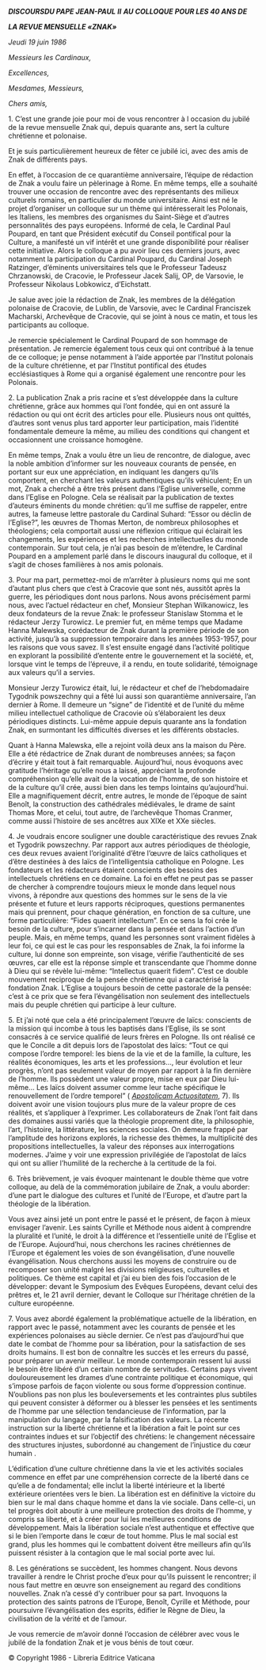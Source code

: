 ***DISCOURS******DU PAPE JEAN-PAUL*** ***II*** ***AU COLLOQUE POUR LES 40 ANS DE***

***LA REVUE MENSUELLE «ZNAK»***

*Jeudi* *19 juin 1986*

*Messieurs les Cardinaux,*

*Excellences,*

*Mesdames, Messieurs,*

*Chers amis,*

1\. C’est une grande joie pour moi de vous rencontrer à l occasion du jubilé de la revue mensuelle Znak qui, depuis quarante ans, sert la culture chrétienne et polonaise.

Et je suis particulièrement heureux de fêter ce jubilé ici, avec des amis de Znak de différents pays.

En effet, à l’occasion de ce quarantième anniversaire, l’équipe de rédaction de Znak a voulu faire un pèlerinage à Rome. En même temps, elle a souhaité trouver une occasion de rencontre avec des représentants des milieux culturels romains, en particulier du monde universitaire. Ainsi est né le projet d’organiser un colloque sur un thème qui intéresserait les Polonais, les Italiens, les membres des organismes du Saint-Siège et d’autres personnalités des pays européens. Informé de cela, le Cardinal Paul Poupard, en tant que Président exécutif du Conseil pontifical pour la Culture, a manifesté un vif intérêt et une grande disponibilité pour réaliser cette initiative. Alors le colloque a pu avoir lieu ces derniers jours, avec notamment la participation du Cardinal Poupard, du Cardinal Joseph Ratzinger, d’éminents universitaires tels que le Professeur Tadeusz Chrzanowski, de Cracovie, le Professeur Jacek Salij, OP, de Varsovie, le Professeur Nikolaus Lobkowicz, d’Eichstatt.

Je salue avec joie la rédaction de Znak, les membres de la délégation polonaise de Cracovie, de Lublin, de Varsovie, avec le Cardinal Franciszek Macharski, Archevêque de Cracovie, qui se joint à nous ce matin, et tous les participants au colloque.

Je remercie spécialement le Cardinal Poupard de son hommage de présentation. Je remercie également tous ceux qui ont contribué à la tenue de ce colloque; je pense notamment à l’aide apportée par l’Institut polonais de la culture chrétienne, et par l’Institut pontifical des études ecclésiastiques à Rome qui a organisé également une rencontre pour les Polonais.

2\. La publication Znak a pris racine et s’est développée dans la culture chrétienne, grâce aux hommes qui l’ont fondée, qui en ont assuré la rédaction ou qui ont écrit des articles pour elle. Plusieurs nous ont quittés, d’autres sont venus plus tard apporter leur participation, mais l’identité fondamentale demeure la même, au milieu des conditions qui changent et occasionnent une croissance homogène.

En même temps, Znak a voulu être un lieu de rencontre, de dialogue, avec la noble ambition d’informer sur les nouveaux courants de pensée, en portant sur eux une appréciation, en indiquant les dangers qu’ils comportent, en cherchant les valeurs authentiques qu’ils véhiculent; En un mot, Znak a cherché a être très présent dans l’Eglise universelle, comme dans l’Eglise en Pologne. Cela se réalisait par la publication de textes d’auteurs éminents du monde chrétien: qu’il me suffise de rappeler, entre autres, la fameuse lettre pastorale du Cardinal Suhard: “Essor ou déclin de l’Eglise?”, les œuvres de Thomas Merton, de nombreux philosophes et théologiens; cela comportait aussi une réflexion critique qui éclairait les changements, les expériences et les recherches intellectuelles du monde contemporain. Sur tout cela, je n’ai pas besoin de m’étendre, le Cardinal Poupard en a amplement parlé dans le discours inaugural du colloque, et il s’agit de choses familières à nos amis polonais.

3\. Pour ma part, permettez-moi de m’arrêter à plusieurs noms qui me sont d’autant plus chers que c’est à Cracovie que sont nés, aussitôt après la guerre, les périodiques dont nous parlons. Nous avons précisément parmi nous, avec l’actuel rédacteur en chef, Monsieur Stephan Wilkanowicz, les deux fondateurs de la revue Znak: le professeur Stanislaw Stomma et le rédacteur Jerzy Turowicz. Le premier fut, en même temps que Madame Hanna Malewska, corédacteur de Znak durant la première période de son activité, jusqu’à sa suppression temporaire dans les années 1953-1957, pour les raisons que vous savez. Il s’est ensuite engagé dans l’activité politique en explorant la possibilité d’entente entre le gouvernement et la société, et, lorsque vint le temps de l’épreuve, il a rendu, en toute solidarité, témoignage aux valeurs qu’il a servies.

Monsieur Jerzy Turowicz était, lui, le rédacteur et chef de l’hebdomadaire Tygodnik powszechny qui a fêté lui aussi son quarantième anniversaire, l’an dernier à Rome. Il demeure un “signe” de l’identité et de l’unité du même milieu intellectuel catholique de Cracovie où s’élaboraient les deux périodiques distincts. Lui-même appuie depuis quarante ans la fondation Znak, en surmontant les difficultés diverses et les différents obstacles.

Quant à Hanna Malewska, elle a rejoint voilà deux ans la maison du Père. Elle a été rédactrice de Znak durant de nombreuses années; sa façon d’écrire y était tout à fait remarquable. Aujourd’hui, nous évoquons avec gratitude l’héritage qu’elle nous a laissé, appréciant la profonde compréhension qu’elle avait de la vocation de l’homme, de son histoire et de la culture qu’il crée, aussi bien dans les temps lointains qu’aujourd’hui. Elle a magnifiquement décrit, entre autres, le monde de l’époque de saint Benoît, la construction des cathédrales médiévales, le drame de saint Thomas More, et celui, tout autre, de l’archevêque Thomas Cranmer, comme aussi l’histoire de ses ancêtres aux XIXe et XXe siècles.

4\. Je voudrais encore souligner une double caractéristique des revues Znak et Tygodrik powszechny. Par rapport aux autres périodiques de théologie, ces deux revues avaient l’originalité d’être l’œuvre de laïcs catholiques et d’être destinées à des laïcs de l’intelligentsia catholique en Pologne. Les fondateurs et les rédacteurs étaient conscients des besoins des intellectuels chrétiens en ce domaine. La foi en effet ne peut pas se passer de chercher à comprendre toujours mieux le monde dans lequel nous vivons, à répondre aux questions des hommes sur le sens de la vie présente et future et leurs rapports réciproques, questions permanentes mais qui prennent, pour chaque génération, en fonction de sa culture, une forme particulière: “Fides quaerit intellectum”. En ce sens la foi crée le besoin de la culture, pour s’incarner dans la pensée et dans l’action d’un peuple. Mais, en même temps, quand les personnes sont vraiment fidèles à leur foi, ce qui est le cas pour les responsables de Znak, la foi informe la culture, lui donne son empreinte, son visage, vérifie l’authenticité de ses œuvres, car elle est la réponse simple et transcendante que l’homme donne à Dieu qui se révèle lui-même: “Intellectus quaerit fidem”. C’est ce double mouvement reciproque de la pensée chrétienne qui a caractérisé la fondation Znak. L’Eglise a toujours besoin de cette pastorale de la pensée: c’est à ce prix que se fera l’évangélisation non seulement des intellectuels mais du peuple chrétien qui participe à leur culture.

5\. Et j’ai noté que cela a été principalement l’œuvre de laïcs: conscients de la mission qui incombe à tous les baptisés dans l’Eglise, ils se sont consacrés à ce service qualifié de leurs frères en Pologne. Ils ont réalisé ce que le Concile a dit depuis lors de l’apostolat des laïcs: “Tout ce qui compose l’ordre temporel: les biens de la vie et de la famille, la culture, les réalités économiques, les arts et les professions..., leur évolution et leur progrès, n’ont pas seulement valeur de moyen par rapport à la fin dernière de l’homme. Ils possèdent une valeur propre, mise en eux par Dieu lui-même... Les laïcs doivent assumer comme leur tache spécifique le renouvellement de l’ordre temporel” ( *[Apostolicam Actuositatem](http://localhost/archive/hist_councils/ii_vatican_council/documents/vat-ii_decree_19651118_apostolicam-actuositatem_fr.html)*, 7). Ils doivent avoir une vision toujours plus mure de la valeur propre de ces réalités, et s’appliquer à l’exprimer. Les collaborateurs de Znak l’ont fait dans des domaines aussi variés que la théologie proprement dite, la philosophie, l’art, l’histoire, la littérature, les sciences sociales. On demeure frappé par l’amplitude des horizons explorés, la richesse des thèmes, la multiplicité des propositions intellectuelles, la valeur des réponses aux interrogations modernes. J’aime y voir une expression privilégiée de l’apostolat de laïcs qui ont su allier l’humilité de la recherche à la certitude de la foi.

6\. Très brièvement, je vais évoquer maintenant le double thème que votre colloque, au delà de la commémoration jubilaire de Znak, a voulu aborder: d’une part le dialogue des cultures et l’unité de l’Europe, et d’autre part la théologie de la libération.

Vous avez ainsi jeté un pont entre le passé et le présent, de façon à mieux envisager l’avenir. Les saints Cyrille et Méthode nous aident à comprendre la pluralité et l’unité, le droit à la différence et l’essentielle unité de l’Eglise et de l’Europe. Aujourd’hui, nous cherchons les racines chrétiennes de l’Europe et également les voies de son évangélisation, d’une nouvelle évangélisation. Nous cherchons aussi les moyens de construire ou de recomposer son unité malgré les divisions religieuses, culturelles et politiques. Ce thème est capital et j’ai eu bien des fois l’occasion de le développer: devant le Symposium des Evêques Européens, devant celui des prêtres et, le 21 avril dernier, devant le Colloque sur l’héritage chrétien de la culture européenne.

7\. Vous avez abordé également la problématique actuelle de la libération, en rapport avec le passé, notamment avec les courants de pensée et les expériences polonaises au siècle dernier. Ce n’est pas d’aujourd’hui que date le combat de l’homme pour sa libération, pour la satisfaction de ses droits humains. Il est bon de connaître les succès et les erreurs du passé, pour préparer un avenir meilleur. Le monde contemporain ressent lui aussi le besoin être libéré d’un certain nombre de servitudes. Certains pays vivent douloureusement les drames d’une contrainte politique et économique, qui s’impose parfois de façon violente ou sous forme d’oppression continue. N’oublions pas non plus les bouleversements et les contraintes plus subtiles qui peuvent consister à déformer ou à blesser les pensées et les sentiments de l’homme par une sélection tendancieuse de l’information, par la manipulation du langage, par la falsification des valeurs. La récente instruction sur la liberté chrétienne et la libération a fait le point sur ces contraintes indues et sur l’objectif des chrétiens: le changement nécessaire des structures injustes, subordonné au changement de l’injustice du cœur humain .

L’édification d’une culture chrétienne dans la vie et les activités sociales commence en effet par une compréhension correcte de la liberté dans ce qu’elle a de fondamental; elle inclut la liberté intérieure et la liberté extérieure orientées vers le bien. La libération est en définitive la victoire du bien sur le mal dans chaque homme et dans la vie sociale. Dans celle-ci, un tel progrès doit aboutir à une meilleure protection des droits de l’homme, y compris sa liberté, et à créer pour lui les meilleures conditions de développement. Mais la libération sociale n’est authentique et effective que si le bien l’emporte dans le cœur de tout homme. Plus le mal social est grand, plus les hommes qui le combattent doivent être meilleurs afin qu’ils puissent résister à la contagion que le mal social porte avec lui.

8\. Les générations se succèdent, les hommes changent. Nous devons travailler à rendre le Christ proche d’eux pour qu’ils puissent le rencontrer; il nous faut mettre en œuvre son enseignement au regard des conditions nouvelles. Znak n’a cessé d’y contribuer pour sa part. Invoquons la protection des saints patrons de l’Europe, Benoît, Cyrille et Méthode, pour poursuivre l’évangélisation des esprits, édifier le Règne de Dieu, la civilisation de la vérité et de l’amour.

Je vous remercie de m’avoir donné l’occasion de célébrer avec vous le jubilé de la fondation Znak et je vous bénis de tout cœur.

© Copyright 1986 - Libreria Editrice Vaticana